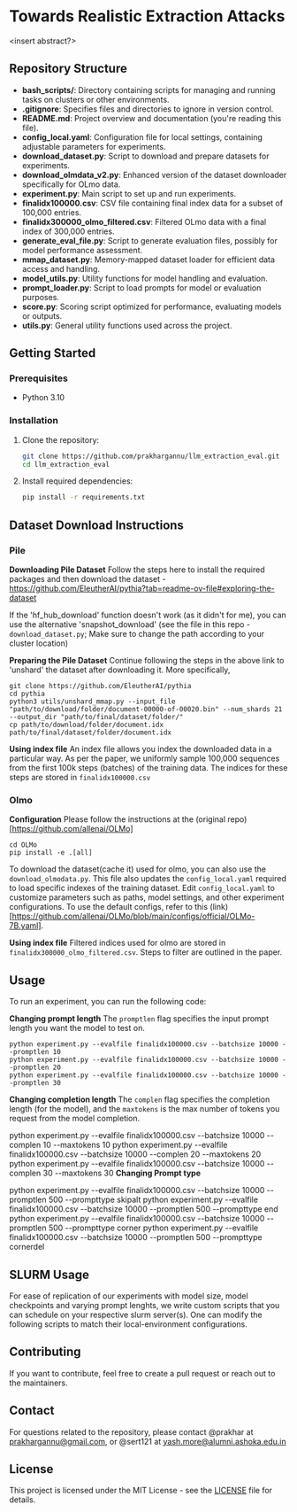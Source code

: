 
# Towards Realistic Extraction Attacks

<insert abstract?>

## Repository Structure

- **bash_scripts/**: Directory containing scripts for managing and running tasks on clusters or other environments.
- **.gitignore**: Specifies files and directories to ignore in version control.
- **README.md**: Project overview and documentation (you're reading this file).
- **config_local.yaml**: Configuration file for local settings, containing adjustable parameters for experiments.
- **download_dataset.py**: Script to download and prepare datasets for experiments.
- **download_olmdata_v2.py**: Enhanced version of the dataset downloader specifically for OLmo data.
- **experiment.py**: Main script to set up and run experiments.
- **finalidx100000.csv**: CSV file containing final index data for a subset of 100,000 entries.
- **finalidx300000_olmo_filtered.csv**: Filtered OLmo data with a final index of 300,000 entries.
- **generate_eval_file.py**: Script to generate evaluation files, possibly for model performance assessment.
- **mmap_dataset.py**: Memory-mapped dataset loader for efficient data access and handling.
- **model_utils.py**: Utility functions for model handling and evaluation.
- **prompt_loader.py**: Script to load prompts for model or evaluation purposes.
- **score.py**: Scoring script optimized for performance, evaluating models or outputs.
- **utils.py**: General utility functions used across the project.

## Getting Started

### Prerequisites

- Python 3.10

### Installation

1. Clone the repository:

   ```bash
   git clone https://github.com/prakhargannu/llm_extraction_eval.git
   cd llm_extraction_eval
   ```

2. Install required dependencies:

   ```bash
   pip install -r requirements.txt
   ```

## Dataset Download Instructions

### Pile
**Downloading Pile Dataset**
Follow the steps here to install the required packages and then download the dataset - https://github.com/EleutherAI/pythia?tab=readme-ov-file#exploring-the-dataset

If the 'hf_hub_download' function doesn't work (as it didn't for me), you can use the alternative 'snapshot_download' (see the file in this repo - `download_dataset.py`; Make sure to change the path according to your cluster location)

**Preparing the Pile Dataset**
Continue following the steps in the above link to 'unshard' the dataset after downloading it. More specifically,
```
git clone https://github.com/EleutherAI/pythia
cd pythia
python3 utils/unshard_mmap.py --input_file "path/to/download/folder/document-00000-of-00020.bin" --num_shards 21 --output_dir "path/to/final/dataset/folder/"
cp path/to/download/folder/document.idx path/to/final/dataset/folder/document.idx
```

**Using index file**
An index file allows you index the downloaded data in a particular way. As per the paper, we uniformly sample 100,000 sequences from the first 100k steps (batches) of the training data. The indices for these steps are stored in `finalidx100000.csv`

  
### Olmo

**Configuration**
Please follow the instructions at the (original repo)[https://github.com/allenai/OLMo]
```git clone https://github.com/allenai/OLMo.git
cd OLMo
pip install -e .[all]
```
To download the dataset(cache it) used for olmo, you can also use the `download_olmodata.py`. This file also updates the `config_local.yaml` required to load specific indexes of the training dataset. Edit `config_local.yaml` to customize parameters such as paths, model settings, and other experiment configurations.
To use the default configs, refer to this (link)[https://github.com/allenai/OLMo/blob/main/configs/official/OLMo-7B.yaml].

**Using index file**
Filtered indices used for olmo are stored in `finalidx300000_olmo_filtered.csv`. Steps to filter are outlined in the paper.

## Usage
To run an experiment, you can run the following code:


**Changing prompt length**
The `promptlen` flag specifies the input prompt length you want the model to test on.   
```
python experiment.py --evalfile finalidx100000.csv --batchsize 10000 --promptlen 10
python experiment.py --evalfile finalidx100000.csv --batchsize 10000 --promptlen 20
python experiment.py --evalfile finalidx100000.csv --batchsize 10000 --promptlen 30
```

**Changing completion length**
The `complen` flag specifies the completion length (for the model), and the `maxtokens` is the max number of tokens you request from the model completion.  

python experiment.py --evalfile finalidx100000.csv --batchsize 10000 --complen 10 --maxtokens 10
python experiment.py --evalfile finalidx100000.csv --batchsize 10000 --complen 20 --maxtokens 20
python experiment.py --evalfile finalidx100000.csv --batchsize 10000 --complen 30 --maxtokens 30
**Changing Prompt type**

python experiment.py --evalfile finalidx100000.csv --batchsize 10000 --promptlen 500 --prompttype skipalt
python experiment.py --evalfile finalidx100000.csv --batchsize 10000 --promptlen 500 --prompttype end
python experiment.py --evalfile finalidx100000.csv --batchsize 10000 --promptlen 500 --prompttype corner
python experiment.py --evalfile finalidx100000.csv --batchsize 10000 --promptlen 500 --prompttype cornerdel

## SLURM Usage
For ease of replication of our experiments with model size, model checkpoints and varying prompt lenghts, we write custom scripts that you can schedule on your respective slurm server(s).
One can modify the following scripts to match their local-environment configurations.


## Contributing
If you want to contribute, feel free to create a pull request or reach out to the maintainers.

## Contact
For questions related to the repository, please contact @prakhar at prakhargannu@gmail.com, or @sert121 at yash.more@alumni.ashoka.edu.in

## License
This project is licensed under the MIT License - see the [LICENSE](LICENSE) file for details.

